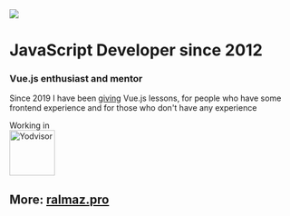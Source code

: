 <img src="https://media.giphy.com/media/LMPvFkzZyy8SUnH2tP/giphy.gif">

# JavaScript Developer since 2012
### Vue.js enthusiast and mentor

Since 2019 I have been [giving](https://ralmaz.pro/training) Vue.js lessons, for people who have some frontend experience and for those who don't have any experience
  
Working in  
[<img src="https://ralmaz.pro/img/logo-purple-light.1d45fdfa.svg" alt="Yodvisor" width="80">](https://yodvisor.com)

## More: [ralmaz.pro](https://ralmaz.pro/)
